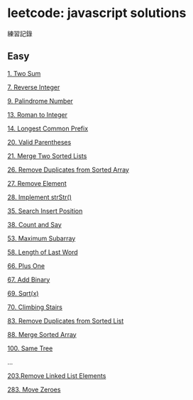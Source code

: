 # leetcode: javascript solutions
練習記錄

## Easy
[1. Two Sum](001_TwoSum.js)

[7. Reverse Integer](007_ReverseInteger.js)

[9. Palindrome Number](009_PalindromeNumber.js)

[13. Roman to Integer](013_RomanToInteger.js)

[14. Longest Common Prefix](014_LongestCommonPrefix.js)

[20. Valid Parentheses](020_ValidParentheses.js)

[21. Merge Two Sorted Lists](021_MergeTwoSortedLists.js)

[26. Remove Duplicates from Sorted Array](026_RemoveDuplicatesFromSortedArray.js)

[27. Remove Element](027_RemoveElement.js)

[28. Implement strStr()
](028_ImplementStrstr.js)

[35. Search Insert Position](035_SearchInsertPosition.js)

[38. Count and Say](038_CountAndSay.js)

[53. Maximum Subarray](053_MaximumSubarray.js)

[58. Length of Last Word](058_LengthOfLastWord.js)

[66. Plus One](066_PlusOne.js)

[67. Add Binary](067_AddBinary.js)

[69. Sqrt(x)](069_Sqrt_x.js)

[70. Climbing Stairs](070_ClimbingStairsEasy.js)

[83. Remove Duplicates from Sorted List](083._RemoveDuplicatesFromSortedList.js)

[88. Merge Sorted Array](088_MergeSortedArray.js)

[100. Same Tree](100_SameTree.js)

...

[203.Remove Linked List Elements](203_RemoveLinkedListElements.js)

[283. Move Zeroes](283_MoveZeroes.js)

